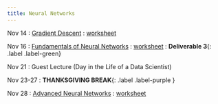 ```yaml
---
title: Neural Networks
---
```


Nov 14 
: [Gradient Descent](#) 
  : [worksheet](#)

Nov 16 
: [Fundamentals of Neural Networks](#) 
  : [worksheet](#)
    : **Deliverable 3**{: .label .label-green}

Nov 21 
: Guest Lecture (Day in the Life of a Data Scientist)

Nov 23-27 
: **THANKSGIVING BREAK**{: .label .label-purple }

Nov 28 
: [Advanced Neural Networks](#) 
  : [worksheet](#)
